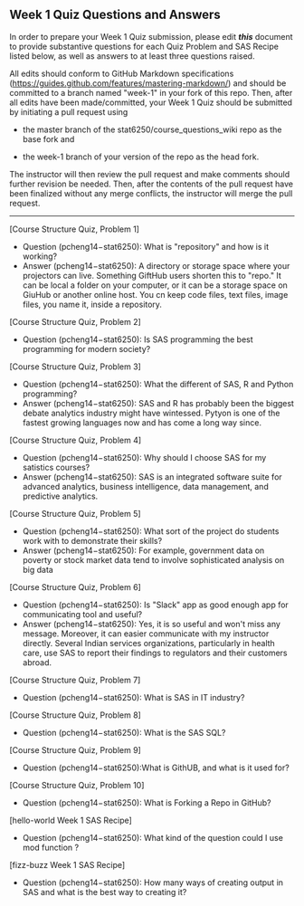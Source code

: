 ## Week 1 Quiz Questions and Answers

In order to prepare your Week 1 Quiz submission, please edit ***this*** document to provide substantive questions for each Quiz Problem and SAS Recipe listed below, as well as answers to at least three questions raised.

All edits should conform to GitHub Markdown specifications (https://guides.github.com/features/mastering-markdown/) and should be committed to a branch named "week-1" in your fork of this repo. Then, after all edits have been made/committed, your Week 1 Quiz should be submitted by initiating a pull request using

- the master branch of the stat6250/course_questions_wiki repo as the base fork and

- the week-1 branch of your version of the repo as the head fork.

The instructor will then review the pull request and make comments should further revision be needed. Then, after the contents of the pull request have been finalized without any merge conflicts, the instructor will merge the pull request.



********************************************************************************



[Course Structure Quiz, Problem 1]
- Question (pcheng14−stat6250): What is "repository" and how is it working?
- Answer (pcheng14−stat6250): A directory or storage space where your projectors can live. Something GiftHub users shorten this to "repo." It can be local a folder on your computer, or it can be a storage space on GiuHub or another online host. You cn keep code files, text files, image files, you name it, inside a repository.



[Course Structure Quiz, Problem 2]
- Question (pcheng14−stat6250): Is SAS programming the best programming for modern society?



[Course Structure Quiz, Problem 3]
- Question (pcheng14−stat6250): What the different of SAS, R and Python programming?
- Answer (pcheng14−stat6250): SAS and R has probably been the biggest debate analytics industry might have wintessed. Pytyon is one of the fastest growing languages now and has come a long way since.



[Course Structure Quiz, Problem 4]
- Question (pcheng14−stat6250): Why should I choose SAS for my satistics courses?
- Answer (pcheng14−stat6250): SAS is an integrated software suite for advanced analytics, business intelligence, data management, and predictive analytics. 



[Course Structure Quiz, Problem 5]
- Question (pcheng14−stat6250): What sort of the project do students work with to demonstrate their skills?
- Answer (pcheng14−stat6250): For example, government data on poverty or stock market data tend to involve sophisticated analysis on big data


[Course Structure Quiz, Problem 6]
- Question (pcheng14−stat6250): Is "Slack" app as good enough app for communicating tool and useful?
- Answer (pcheng14−stat6250): Yes, it is so useful and won't miss any message. Moreover, it can easier communicate with my instructor directly. Several Indian services organizations, particularly in health care, use SAS to report their findings to regulators and their customers abroad. 



[Course Structure Quiz, Problem 7]
- Question (pcheng14−stat6250): What is SAS in IT industry?



[Course Structure Quiz, Problem 8]
- Question (pcheng14−stat6250): What is the SAS SQL?



[Course Structure Quiz, Problem 9]
- Question (pcheng14−stat6250):What is GithUB, and what is it used for?



[Course Structure Quiz, Problem 10]
- Question (pcheng14−stat6250): What is Forking a Repo in GitHub?



[hello-world Week 1 SAS Recipe]
- Question (pcheng14−stat6250): What kind of the question could I use mod function ?



[fizz-buzz Week 1 SAS Recipe]
- Question (pcheng14−stat6250): How many ways of creating output in SAS and what is the best way to creating it?


